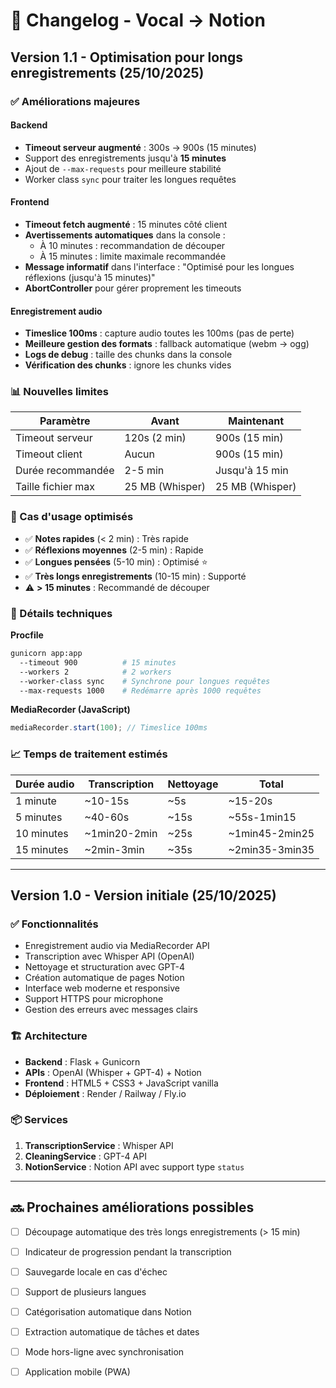 # 📝 Changelog - Vocal → Notion

## Version 1.1 - Optimisation pour longs enregistrements (25/10/2025)

### ✅ Améliorations majeures

#### Backend
- **Timeout serveur augmenté** : 300s → 900s (15 minutes)
- Support des enregistrements jusqu'à **15 minutes**
- Ajout de `--max-requests` pour meilleure stabilité
- Worker class `sync` pour traiter les longues requêtes

#### Frontend
- **Timeout fetch augmenté** : 15 minutes côté client
- **Avertissements automatiques** dans la console :
  - À 10 minutes : recommandation de découper
  - À 15 minutes : limite maximale recommandée
- **Message informatif** dans l'interface : "Optimisé pour les longues réflexions (jusqu'à 15 minutes)"
- **AbortController** pour gérer proprement les timeouts

#### Enregistrement audio
- **Timeslice 100ms** : capture audio toutes les 100ms (pas de perte)
- **Meilleure gestion des formats** : fallback automatique (webm → ogg)
- **Logs de debug** : taille des chunks dans la console
- **Vérification des chunks** : ignore les chunks vides

### 📊 Nouvelles limites

| Paramètre | Avant | Maintenant |
|-----------|-------|------------|
| Timeout serveur | 120s (2 min) | 900s (15 min) |
| Timeout client | Aucun | 900s (15 min) |
| Durée recommandée | 2-5 min | Jusqu'à 15 min |
| Taille fichier max | 25 MB (Whisper) | 25 MB (Whisper) |

### 🎯 Cas d'usage optimisés

- ✅ **Notes rapides** (< 2 min) : Très rapide
- ✅ **Réflexions moyennes** (2-5 min) : Rapide
- ✅ **Longues pensées** (5-10 min) : Optimisé ⭐
- ✅ **Très longs enregistrements** (10-15 min) : Supporté
- ⚠️ **> 15 minutes** : Recommandé de découper

### 🔧 Détails techniques

**Procfile**
```bash
gunicorn app:app 
  --timeout 900          # 15 minutes
  --workers 2            # 2 workers
  --worker-class sync    # Synchrone pour longues requêtes
  --max-requests 1000    # Redémarre après 1000 requêtes
```

**MediaRecorder (JavaScript)**
```javascript
mediaRecorder.start(100); // Timeslice 100ms
```

### 📈 Temps de traitement estimés

| Durée audio | Transcription | Nettoyage | Total |
|-------------|---------------|-----------|-------|
| 1 minute | ~10-15s | ~5s | ~15-20s |
| 5 minutes | ~40-60s | ~15s | ~55s-1min15 |
| 10 minutes | ~1min20-2min | ~25s | ~1min45-2min25 |
| 15 minutes | ~2min-3min | ~35s | ~2min35-3min35 |

---

## Version 1.0 - Version initiale (25/10/2025)

### ✅ Fonctionnalités

- Enregistrement audio via MediaRecorder API
- Transcription avec Whisper API (OpenAI)
- Nettoyage et structuration avec GPT-4
- Création automatique de pages Notion
- Interface web moderne et responsive
- Support HTTPS pour microphone
- Gestion des erreurs avec messages clairs

### 🏗️ Architecture

- **Backend** : Flask + Gunicorn
- **APIs** : OpenAI (Whisper + GPT-4) + Notion
- **Frontend** : HTML5 + CSS3 + JavaScript vanilla
- **Déploiement** : Render / Railway / Fly.io

### 📦 Services

1. **TranscriptionService** : Whisper API
2. **CleaningService** : GPT-4 API
3. **NotionService** : Notion API avec support type `status`

---

## 🔜 Prochaines améliorations possibles

- [ ] Découpage automatique des très longs enregistrements (> 15 min)
- [ ] Indicateur de progression pendant la transcription
- [ ] Sauvegarde locale en cas d'échec
- [ ] Support de plusieurs langues
- [ ] Catégorisation automatique dans Notion
- [ ] Extraction automatique de tâches et dates
- [ ] Mode hors-ligne avec synchronisation
- [ ] Application mobile (PWA)

